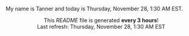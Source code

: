 My name is Tanner and today is Thursday, November 28, 1:30 AM EST.

<p align="center">This <i>README</i> file is generated <b>every 3 hours</b>!</br>Last refresh: Thursday, November 28, 1:30 AM EST<br /></p>
